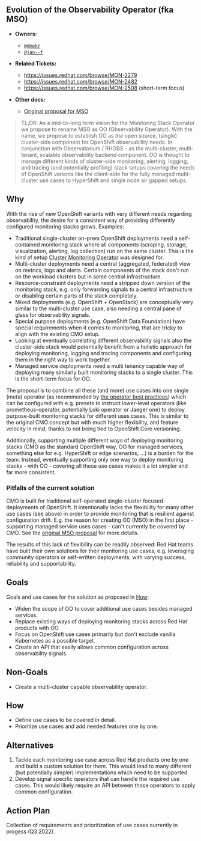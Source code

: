 ## Evolution of the Observability Operator (fka MSO)

* **Owners:**
  * [`@dmohr`](https://github.com/danielm0hr)
  * [`@jan--f`](https://github.com/jan--f)

* **Related Tickets:**
  * https://issues.redhat.com/browse/MON-2279
  * https://issues.redhat.com/browse/MON-2482
  * https://issues.redhat.com/browse/MON-2508 (short-term focus)

* **Other docs:**
  * [Original proposal for MSO](https://github.com/openshift/enhancements/blob/master/enhancements/monitoring/monitoring-stack-operator.md)

> TL;DR: As a mid-to-long term vision for the Monitoring Stack Operator we propose to rename MSO as OO (Observability Operator). With the name, we propose to establish OO as *the* open source, (single) cluster-side component for OpenShift observability needs. In conjunction with Observatorium / RHOBS - as *the* multi-cluster, multi-tenant, scalable observability backend component. OO is thought to manage different kinds of cluster-side monitoring, alerting, logging, and tracing (and potentially profiling) stack setups covering the needs of OpenShift variants like the client-side for the fully managed multi-cluster use cases to HyperShift and single node air gapped setups.

## Why

With the rise of new OpenShift variants with very different needs regarding observability, the desire for a consistent way of providing differently configured monitoring stacks grows. Examples:
- Traditional single-cluster on-prem OpenShift deployments need a self-contained monitoring stack where all components (scraping, storage, visualization, alerting, log collection) run on the same cluster. This is the kind of setup [Cluster Monitoring Operator](https://github.com/openshift/cluster-monitoring-operator) was designed for.
- Multi-cluster deployments need a central (aggregated, federated) view on metrics, logs and alerts. Certain components of the stack don't run on the workload clusters but in some central infrastructure.
- Resource-constraint deployments need a stripped down version of the monitoring stack, e.g. only forwarding signals to a central infrastructure or disabling certain parts of the stack completely.
- Mixed deployments (e.g. OpenShift + OpenStack) are conceptually very similar to the multi-cluster use case, also needing a central pane of glass for observability signals.
- Special purpose deployments (e.g. OpenShift Data Foundation) have special requirements when it comes to monitoring, that are tricky to align with the existing CMO setup.
- Looking at eventually correlating different observability signals also the cluster-side stack would potentially benefit from a holistic approach for deploying monitoring, logging and tracing components and configuring them in the right way to work together.
- Managed service deployments need a multi tenancy capable way of deploying many similarly built monitoring stacks to a single cluster. This is the short-term focus for OO.

The proposal is to combine all these (and more) use cases into one single (meta) operator (as recommended by [the operator best practices](https://sdk.operatorframework.io/docs/best-practices/best-practices/#development)) which can be configured with e.g. presets to instruct lower-level operators (like prometheus-operator, potentially Loki operator or Jaeger one) to deploy purpose-built monitoring stacks for different uses cases. This is similar to the original CMO concept but with much higher flexibility, and feature velocity in mind, thanks to not being tied to OpenShift Core versioning.

Additionally, supporting multiple different ways of deploying monitoring stacks (CMO as the standard OpenShift way, OO for managed services, something else for e.g. HyperShift or edge scenarios, ...) is a burden for the team. Instead, eventually supporting only one way to deploy monitoring stacks - with OO - covering all these use cases makes it a lot simpler and far more consistent.

### Pitfalls of the current solution

CMO is built for traditional self-operated single-cluster focused deployments of OpenShift. It intentionally lacks the flexibility for many other use cases (see above) in order to provide monitoring that is resilient against configuration drift. E.g. the reason for creating OO (MSO) in the first place - supporting managed service uses cases - can't currently be covered by CMO. See the [original MSO proposal](https://github.com/openshift/enhancements/blob/master/enhancements/monitoring/monitoring-stack-operator.md) for more details.

The results of this lack of flexibility can be readily observed: Red Hat teams have built their own solutions for their monitoring use cases, e.g. leveraging community operators or self-written deployments, with varying success, reliability and supportability.

## Goals

Goals and use cases for the solution as proposed in [How](#how):

* Widen the scope of OO to cover additional use cases besides managed services.
* Replace existing ways of deploying monitoring stacks across Red Hat products with OO.
* Focus on OpenShift use cases primarily but don't exclude vanilla Kubernetes as a possible target.
* Create an API that easily allows common configuration across observability signals.

## Non-Goals

* Create a multi-cluster capable observability operator.

## How

* Define use cases to be covered in detail.
* Prioritize use cases and add needed features one by one.

## Alternatives

1. Tackle each monitoring use case across Red Hat products one by one and build a custom solution for them. This would lead to many different (but potentially simpler) implementations which need to be supported.
2. Develop signal specific operators that can handle the required use cases. This would likely require an API between those operators to apply common configuration.

## Action Plan

Collection of requirements and prioritization of use cases currently in progess (Q3 2022).
